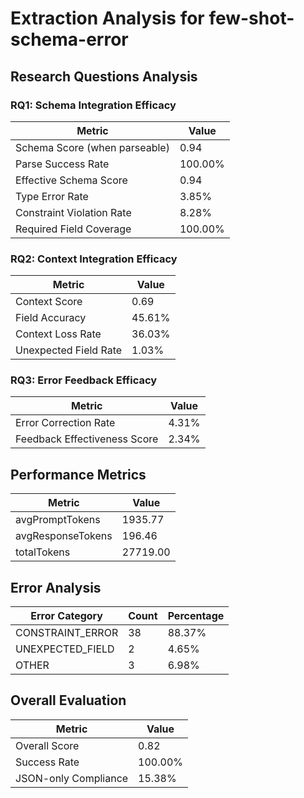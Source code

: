 # Extraction Analysis for few-shot-schema-error

## Research Questions Analysis

### RQ1: Schema Integration Efficacy

| Metric | Value |
|--------|-------|
| Schema Score (when parseable) | 0.94 |
| Parse Success Rate | 100.00% |
| Effective Schema Score | 0.94 |
| Type Error Rate | 3.85% |
| Constraint Violation Rate | 8.28% |
| Required Field Coverage | 100.00% |

### RQ2: Context Integration Efficacy

| Metric | Value |
|--------|-------|
| Context Score | 0.69 |
| Field Accuracy | 45.61% |
| Context Loss Rate | 36.03% |
| Unexpected Field Rate | 1.03% |

### RQ3: Error Feedback Efficacy

| Metric | Value |
|--------|-------|
| Error Correction Rate | 4.31% |
| Feedback Effectiveness Score | 2.34% |

## Performance Metrics

| Metric | Value |
|--------|-------|
| avgPromptTokens | 1935.77 |
| avgResponseTokens | 196.46 |
| totalTokens | 27719.00 |

## Error Analysis

| Error Category | Count | Percentage |
|---------------|-------|------------|
| CONSTRAINT_ERROR | 38 | 88.37% |
| UNEXPECTED_FIELD | 2 | 4.65% |
| OTHER | 3 | 6.98% |

## Overall Evaluation

| Metric | Value |
|--------|-------|
| Overall Score | 0.82 |
| Success Rate | 100.00% |
| JSON-only Compliance | 15.38% |
